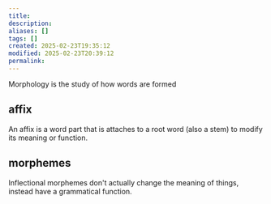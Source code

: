 ```yaml
---
title: 
description: 
aliases: []
tags: []
created: 2025-02-23T19:35:12
modified: 2025-02-23T20:39:12
permalink:
---
```


Morphology is the study of how words are formed

## affix

An affix is a word part that is attaches to a root word (also a stem) to modify its meaning or function.

## morphemes

Inflectional morphemes don't actually change the meaning of things, instead have a grammatical function.

